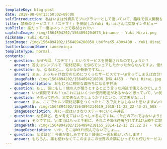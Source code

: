 ```yaml
---
templateKey: blog-post
date: 2019-08-04T13:50:02+09:00
selfIntroduction: 私はいまは外資系でプログラマーとして働いていて、趣味で個人開発をやっています。今回は、全く需要がないであろう「ステマ！」という「取材されたい欲」を満たすことができるサービスを開発しました。
title: 禁断のサービス？！「ステマ！」を開発したYuki Hiraiさんに突撃インタビュー
subTitle: 誰だって一度はネット上で取材されたい
captchaImage: /img/1564894202/1564894204673_binance - Yuki Hirai.png
nickname: Yuki Hirai
iconImage: /img/1564894202/1564894208058_UbXfnaK5_400x400 - Yuki Hirai.jpg
twitterAccountName: iamseninja
templateType: normal
contents:
  - question: なぜ今回、「ステマ！」というサービスを開発されたのでしょうか？
    answer: 答えはシンプルで「取材記事」をSNSでシェアしたかったからなんですよ。僕がw\nこのサイトで取材記事をつくればFacebookとかTwitterなどのSNSに「取材されました！」というコメントと一緒にその取材記事のURLも一緒に投稿できるっていうw
  - question: な、なるほど。。。なかなか斬新ですね。。。
    answer: まぁ、ぶっちゃけ自分のためにつくったサービスです←\n言ってしまえば自分で自分の取材記事をつくるサービスなんでw
    imagePath: /img/1564894202/1564894210896_IMG_4453 - Yuki Hirai.jpg
    imageDescription: おもむろに神妙な面持ちになる平井氏
  - question: もし、仮にもし！他の人が使うとするとどう言った用途で使えるのでしょうか？
    answer: いい質問ですね！\nこれにはいくつか使用用途があるかなと思っていて、\n例えば、取材されたいという自己承認欲求以外にも\n\n- PRしたいサービスがある\n- 自分自身をPRしたい\n- ステマしたい\n- 炎上したい\n- 自分のことを面白おかしく表現したい\n\nといった用途で使えるかなと思います。\nまぁ炎上流行ってますからね。\n\n最近だと、レペゼン地◯さんとか◯◯王子さんだったりとか\n人気者になるためには最初に炎上するのが大事ってYoutuberのシバターさんもおっしゃってましたし\nそういう用途でも使えると思います。
  - question: それって色々、大丈夫なんでしょうか？(こいつ、大丈夫かな。。。)
    answer: まぁ、ここでセルフ取材記事をつくったところで炎上はしないと思いますw\n\n各記事にはPPマークと念の為、ステマ表記をつけてるのでw\n読んでる人もさすがにネタだったわかるんじゃないですかね？\n\nもし、サービス名が不適切とか\nもっとPRだってわかりやすくしろって怒られて\nそれこそ炎上すれば考えますw\n\n一応、配慮はしてるつもりです。
    imagePath: /img/1564894202/1564894214619_2018-11-22_22-43-25_508 - Yuki Hirai.jpeg
    imageDescription: 月に一度はいきなりステーキにいく平井氏
  - question: なるほど、色々考えてはいらっしゃるんですね。(ただのアホではないようだ。)
    answer: そうですね。\n本当はもっと手軽に、それこそSNS連携だけすれば\n勝手に取材記事が生成される！くらいのお手軽さで考えてたんですが\n取材記事ってなるとやっぱちょっとくらい本格的に書けた方がいいかなってことで\nいまはGoogleフォームから投稿できるようにしてますw\nいずれは余裕があればSNS連携するだけで取材記事を生成できる機能も追加したいですね
    imagePath: /img/1564894202/1564894218165_2014-12-13 21.22.27 - Yuki Hirai.jpg
    imageDescription: いや、そこはWifi飛んでないでしょ。。。
  - question: なるほど！今後が楽しみですね！最後に一言お願いいたします！
    answer: もちろん、誰も使わなくてこのままこの世界の片隅にひっそりと佇むサービスになる可能性が大ですが。このサービスを皮切りに他にもいろいろ作っていきたいと思います！
---
```

